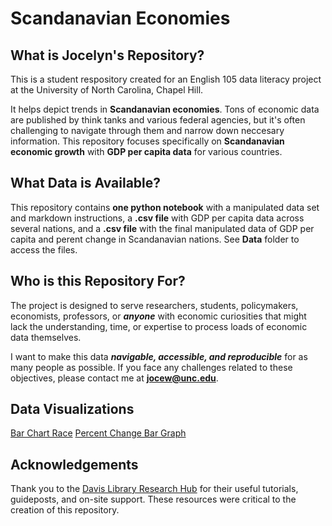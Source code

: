 # Scandanavian Economies


## What is Jocelyn's Repository?
This is a student respository created for an English 105 data literacy project at the University of North Carolina, Chapel Hill.

It helps depict trends in **Scandanavian economies**. Tons of economic data are published by think tanks and various federal agencies, but it's often challenging to navigate through them and narrow down neccesary information. This repository focuses specifically on **Scandanavian economic growth** with **GDP per capita data** for various countries. 



## What Data is Available?
This repository contains **one python notebook** with a manipulated data set and markdown instructions, a **.csv file** with GDP per capita data across several nations, and a **.csv file** with the final manipulated data of GDP per capita and perent change in Scandanavian nations. See **Data** folder to access the files.



## Who is this Repository For?
The project is designed to serve researchers, students, policymakers, economists, professors, or **_anyone_** with economic curiosities that might lack the understanding, time, or expertise to process loads of economic data themselves.

I want to make this data **_navigable, accessible, and reproducible_** for as many people as possible. If you face any challenges related to these objectives, please contact me at **jocew@unc.edu**. 


## Data Visualizations
[Bar Chart Race](https://public.flourish.studio/visualisation/11871254/)
[Percent Change Bar Graph](https://user-images.githubusercontent.com/118193207/202773013-ee6c139c-324b-422d-9c76-49671cc6bbdd.png)


## Acknowledgements 
Thank you to the [Davis Library Research Hub](https://library.unc.edu/data/) for their useful tutorials, guideposts, and on-site support. These resources were critical to the creation of this repository.
